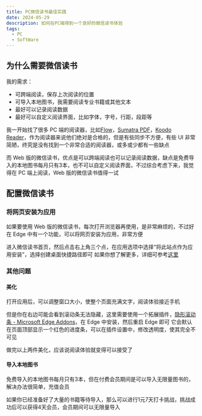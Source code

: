 ```yaml
---
title: PC微信读书最佳实践
date: 2024-05-29
description: 如何在PC端得到一个良好的微信读书体验
tags:
  - PC
  - SoftWare
---
```

## 为什么需要微信读书
我的需求：
- 可跨端阅读，保存上次阅读的位置
- 可导入本地图书，我需要阅读专业书籍或其他文本
- 最好可以记录阅读数据
- 最好可以自定义阅读界面，比如字体，字号，行距，段距等

我一开始找了很多 PC 端的阅读器，比如[Flow](https://www.flowoss.com/zh-CN)，[Sumatra PDF](https://www.sumatrapdfreader.org/free-pdf-reader)，[Koodo Reader](https://koodo.960960.xyz/zh)，作为阅读器来说他们绝对是合格的，但是有些同步不方便，有些 UI 非常简陋，终究是没有找到一个非常合适的阅读器，或多或少都有一些缺点

而 Web 版的微信读书，优点是可以跨端阅读也可以记录阅读数据，缺点是免费导入的本地图书每月只有3本，也不可以自定义阅读界面，不过综合考虑下来，我觉得在 PC 端上阅读，Web 版的微信读书值得一试
## 配置微信读书
### 将网页安装为应用
如果要使用 Web 版的微信读书，每次打开浏览器再使用，是非常麻烦的，不过好在 Edge 中有一个功能，可以将网页安装为应用，非常方便

进入微信读书首页，然后点击右上角三个点，在应用选项中选择“将此站点作为应用安装”，选择创建桌面快捷路径即可
如果你想了解更多，详细可参考[这里](https://support.microsoft.com/zh-cn/topic/%E5%9C%A8-microsoft-edge-%E4%B8%AD%E5%AE%89%E8%A3%85-%E7%AE%A1%E7%90%86%E6%88%96%E5%8D%B8%E8%BD%BD%E5%BA%94%E7%94%A8-0c156575-a94a-45e4-a54f-3a84846f6113)
### 其他问题
#### 美化
打开应用后，可以调整窗口大小，使整个页面充满文字，阅读体验接近手机

但是你在右边可能会看到滚动条无法隐藏，这里需要使用一个拓展插件，[隐形滚动条 - Microsoft Edge Addons](https://microsoftedge.microsoft.com/addons/detail/%E9%9A%90%E5%BD%A2%E6%BB%9A%E5%8A%A8%E6%9D%A1/jmopomhdbfldgbfmmkldkkeahhpbldal)，在 Edge 中安装，然后重启 Edge 即可
它会默认在页面顶部显示一个红色的进度条，可以在插件设置中，修改透明度，使其完全不可见

做完以上两件美化，应该说阅读体验就变得可以接受了
#### 导入本地图书
免费导入的本地图书每月只有3本，但在付费会员期间是可以导入无限量图书的，解决办法很简单，充值会员

如果你已经准备好了大量的书籍等待导入，那么可以进行1元7天打卡挑战，挑战成功后可以获得4天会员，会员期间可以无限量导入